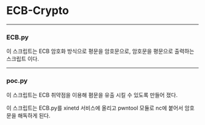 # ECB-Crypto

---

### ECB.py

이 스크립트는 ECB 암호화 방식으로 평문을 암호문으로, 암호문을 평문으로 출력하는 스크립트 이다.

---

### poc.py

이 스크립트는 ECB 취약점을 이용해 폄문을 유출 시킬 수 있도록 만들어 졌다.

이 스크립트는 ECB.py를 xinetd 서비스에 올리고 pwntool 모듈로 nc에 붙어서 암호문을 해독하게 된다.
